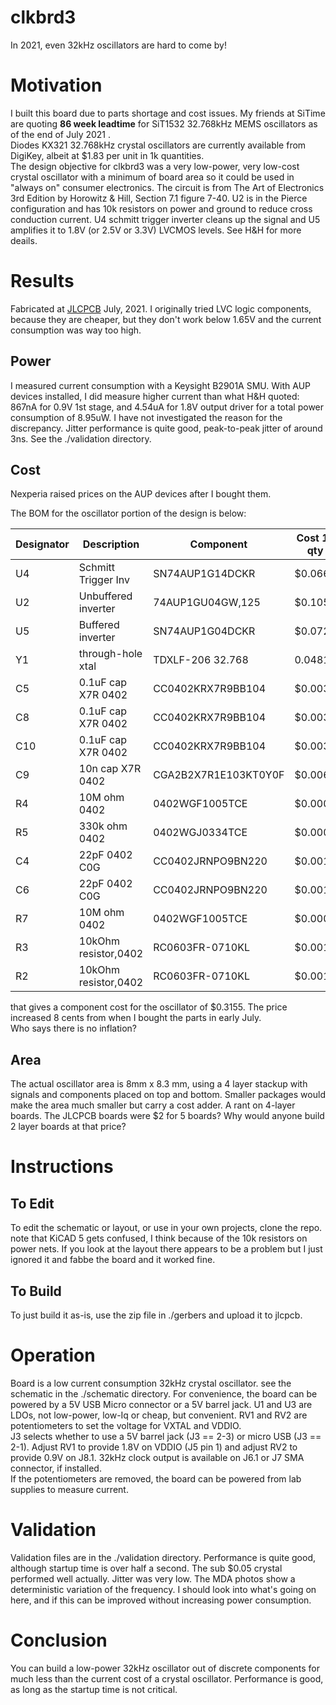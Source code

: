 # clkbrd3
In 2021, even 32kHz oscillators are hard to come by!  
# Motivation
I built this board due to parts shortage and cost issues.  My friends at SiTime are quoting **86 week leadtime** for SiT1532 32.768kHz MEMS oscillators as of the end of July 2021 .  
Diodes KX321 32.768kHz crystal oscillators are currently available from DigiKey, albeit at $1.83 per unit in 1k quantities.  
The design objective for clkbrd3 was a very low-power, very low-cost crystal oscillator with a minimum of board area so it could be used in "always on" consumer electronics.  The circuit is from The Art of Electronics 3rd Edition by Horowitz & Hill, Section 7.1 figure 7-40.  U2 is in the Pierce configuration and has 10k resistors on power and ground to reduce cross conduction current.  U4 schmitt trigger inverter cleans up the signal and U5 amplifies it to 1.8V (or 2.5V or 3.3V) LVCMOS levels.  See H&H for more deails.  
# Results
Fabricated at [JLCPCB](URL "https://jlcpcb.com") July, 2021.  I originally tried LVC logic components, because they are cheaper, but they don't work below 1.65V and the current consumption was way too high.  
## Power 
I measured current consumption with a Keysight B2901A SMU. With AUP devices installed, I did measure higher current than what H&H quoted: 867nA for 0.9V 1st stage, and 4.54uA for 1.8V output driver for a total power consumption of 8.95uW.  I have not investigated the reason for the discrepancy.  Jitter performance is quite good, peak-to-peak jitter of around 3ns.  See the ./validation directory.
## Cost
Nexperia raised prices on the AUP devices after I bought them.

The BOM for the oscillator portion of the design is below:

Designator  | Description | Component | Cost 1k qty
------------ | -------------| ------------- | -------------
U4 | Schmitt Trigger Inv |SN74AUP1G14DCKR | $0.066
U2 | Unbuffered inverter | 74AUP1GU04GW,125 | $0.1059
U5 | Buffered inverter | SN74AUP1G04DCKR | $0.072
Y1 | through-hole xtal | TDXLF-206 32.768 | 0.0481
C5 | 0.1uF cap X7R 0402 | CC0402KRX7R9BB104 | $0.0031            
C8 | 0.1uF cap X7R 0402 | CC0402KRX7R9BB104| $0.0031
C10 | 0.1uF cap X7R 0402| CC0402KRX7R9BB104| $0.0031
C9 | 10n cap X7R 0402   | CGA2B2X7R1E103KT0Y0F | $0.0069
R4 | 10M ohm 0402 | 0402WGF1005TCE | $0.0007
R5 | 330k ohm 0402 | 0402WGJ0334TCE | $0.0005
C4 | 22pF 0402 C0G | CC0402JRNPO9BN220 | $0.001
C6 | 22pF 0402 C0G | CC0402JRNPO9BN220 | $0.001
R7 | 10M ohm 0402| 0402WGF1005TCE | $0.0007
R3 | 10kOhm resistor,0402| RC0603FR-0710KL | $0.0012
R2 | 10kOhm resistor,0402| RC0603FR-0710KL | $0.0012

that gives a component cost for the oscillator of $0.3155.  The price increased 8 cents from when I bought the parts in early July.  
Who says there is no inflation?
## Area
The actual oscillator area is 8mm x 8.3 mm, using a 4 layer stackup with signals and components placed on top and bottom.  Smaller packages would make the area much smaller but carry a cost adder.  A rant on 4-layer boards.  The JLCPCB boards were $2 for 5 boards?  Why would anyone build 2 layer boards at that price?
# Instructions
## To Edit
To edit the schematic or layout, or use in your own projects, clone the repo.  
note that KiCAD 5 gets confused, I think because of the 10k resistors on power nets.  If you look at the layout there appears to be a problem but I just ignored it and fabbe the board and it worked fine.
## To Build
To just build it as-is, use the zip file in ./gerbers and upload it to jlcpcb.
# Operation
Board is a low current consumption 32kHz crystal oscillator.  see the schematic in the ./schematic directory.  For convenience, the board can be powered by a 5V USB Micro connector or a 5V barrel jack.  U1 and U3 are LDOs, not low-power, low-Iq or cheap, but convenient.  RV1 and RV2 are potentiometers to set the voltage for VXTAL and VDDIO.  
J3 selects whether to use a 5V barrel jack (J3 == 2-3) or micro USB (J3 == 2-1).  Adjust RV1 to provide 1.8V on VDDIO (J5 pin 1) and adjust RV2 to provide 0.9V on J8.1.  32kHz clock output is available on J6.1 or J7 SMA connector, if installed.  
If the potentiometers are removed, the board can be powered from lab supplies to measure current.  
# Validation 
Validation files are in the ./validation directory.  Performance is quite good, although startup time is over half a second.
The sub $0.05 crystal performed well actually.  Jitter was very low.  The MDA photos show a deterministic variation of the frequency.  I should look into what's going on here, and if this can be improved without increasing power consumption.
# Conclusion
You can build a low-power 32kHz oscillator out of discrete components for much less than the current cost of a crystal oscillator.  Performance is good, as long as the startup time is not critical.
